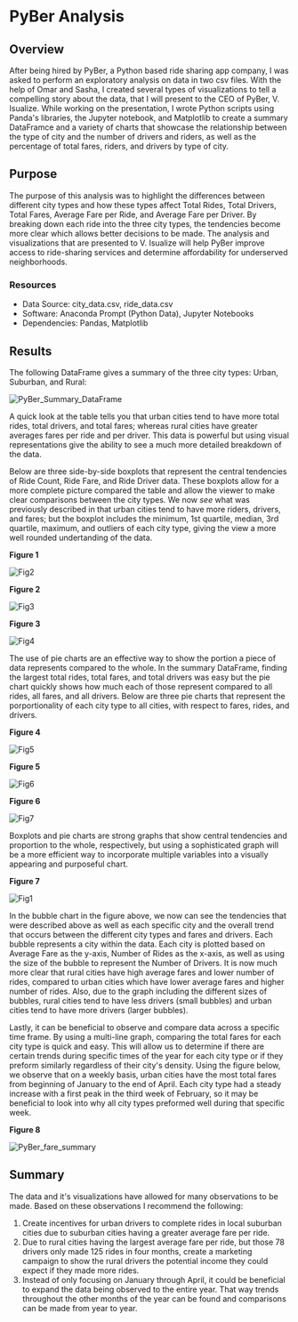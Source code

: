 # PyBer Analysis

## Overview
After being hired by PyBer, a Python based ride sharing app company, I was asked to perform an exploratory analysis on data in two csv files. With the help of Omar and Sasha, I created several types of visualizations to tell a compelling story about the data, that I will present to the CEO of PyBer, V. Isualize. While working on the presentation, I wrote Python scripts using Panda's libraries, the Jupyter notebook, and Matplotlib to create a summary DataFramce and a variety of charts that showcase the relationship between the type of city and the number of drivers and riders, as well as the percentage of total fares, riders, and drivers by type of city. 

## Purpose
The purpose of this analysis was to highlight the differences between different city types and how these types affect Total Rides, Total Drivers, Total Fares, Average Fare per Ride, and Average Fare per Driver. By breaking down each ride into the three city types, the tendencies become more clear which allows better decisions to be made. The analysis and visualizations that are presented to V. Isualize will help PyBer improve access to ride-sharing services and determine affordability for underserved neighborhoods.

### Resources
- Data Source: city_data.csv, ride_data.csv
- Software: Anaconda Prompt (Python Data), Jupyter Notebooks
- Dependencies: Pandas, Matplotlib

## Results
The following DataFrame gives a summary of the three city types: Urban, Suburban, and Rural:

![PyBer_Summary_DataFrame](https://user-images.githubusercontent.com/109091887/187668394-d8cbce74-f37a-470f-ad7b-91da20dbf44f.PNG)

A quick look at the table tells you that urban cities tend to have more total rides, total drivers, and total fares; whereas rural cities have greater averages fares per ride and per driver. This data is powerful but using visual representations give the ability to see a much more detailed breakdown of the data.

Below are three side-by-side boxplots that represent the central tendencies of Ride Count, Ride Fare, and Ride Driver data. These boxplots allow for a more complete picture compared the table and allow the viewer to make clear comparisons between the city types. We now *see* what was previously described in that urban cities tend to have more riders, drivers, and fares; but the boxplot includes the minimum, 1st quartile, median, 3rd quartile, maximum, and outliers of each city type, giving the view a more well rounded undertanding of the data.

**Figure 1**

![Fig2](https://user-images.githubusercontent.com/109091887/187673278-b3f5a16e-92bd-4738-8ca3-5d1d39e3b03d.png)

**Figure 2**

![Fig3](https://user-images.githubusercontent.com/109091887/187673291-931619d7-8ac1-4494-8a0e-c49befbd8e52.png) 

**Figure 3**

![Fig4](https://user-images.githubusercontent.com/109091887/187673304-2d87a72b-efc1-4a16-b7cf-fd06ed6fc593.png)

The use of pie charts are an effective way to show the portion a piece of data represents compared to the whole. In the summary DataFrame, finding the largest total rides, total fares, and total drivers was easy but the pie chart quickly shows how much each of those represent compared to all rides, all fares, and all drivers. Below are three pie charts that represent the porportionality of each city type to all cities, with respect to fares, rides, and drivers. 

**Figure 4**

![Fig5](https://user-images.githubusercontent.com/109091887/187676999-a304ec7f-b988-4898-b1ab-5981c4acdec8.png) 

**Figure 5**

![Fig6](https://user-images.githubusercontent.com/109091887/187676285-9b28c072-1714-4051-a58b-f1aa1c49a5ea.png)

**Figure 6**

![Fig7](https://user-images.githubusercontent.com/109091887/187676303-dab679fc-a22f-4128-83a3-b049b4c4d500.png)

Boxplots and pie charts are strong graphs that show central tendencies and proportion to the whole, respectively, but using a sophisticated graph will be a more efficient way to incorporate multiple variables into a visually appearing and purposeful chart.

**Figure 7**

![Fig1](https://user-images.githubusercontent.com/109091887/187671010-437e19b4-e5bd-4b5f-beab-9c05211da5f8.png)

In the bubble chart in the figure above, we now can see the tendencies that were described above as well as each specific city and the overall trend that occurs between the different city types and fares and drivers. Each bubble represents a city within the data. Each city is plotted based on Average Fare as the y-axis, Number of Rides as the x-axis, as well as using the size of the bubble to represent the Number of Drivers. It is now much more clear that rural cities have high average fares and lower number of rides, compared to urban cities which have lower average fares and higher number of rides. Also, due to the graph including the different sizes of bubbles, rural cities tend to have less drivers (small bubbles) and urban cities tend to have more drivers (larger bubbles). 

Lastly, it can be beneficial to observe and compare data across a specific time frame. By using a multi-line graph, comparing the total fares for each city type is quick and easy. This will allow us to determine if there are certain trends during specific times of the year for each city type or if they preform similarly regardless of their city's density. Using the figure below, we observe that on a weekly basis, urban cities have the most total fares from beginning of January to the end of April. Each city type had a steady increase with a first peak in the third week of February, so it may be beneficial to look into why all city types preformed well during that specific week. 

**Figure 8**

![PyBer_fare_summary](https://user-images.githubusercontent.com/109091887/187682364-23986f0d-51ac-484f-a28e-826de8d43f9d.png)

## Summary
The data and it's visualizations have allowed for many observations to be made. Based on these observations I recommend the following:
1. Create incentives for urban drivers to complete rides in local suburban cities due to suburban cities having a greater average fare per ride.
2. Due to rural cities having the largest average fare per ride, but those 78 drivers only made 125 rides in four months, create a marketing campaign to show the rural drivers the potential income they could expect if they made more rides.
3. Instead of only focusing on January through April, it could be beneficial to expand the data being observed to the entire year. That way trends throughout the other months of the year can be found and comparisons can be made from year to year. 
